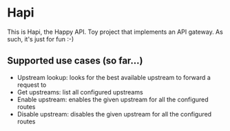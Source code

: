 # Hapi
This is Hapi, the Happy API. Toy project that implements an API gateway.
As such, it's just for fun :-)

## Supported use cases (so far...)
- Upstream lookup: looks for the best available upstream to forward a request to
- Get upstreams: list all configured upstreams
- Enable upstream: enables the given upstream for all the configured routes
- Disable upstream: disables the given upstream for all the configured routes
